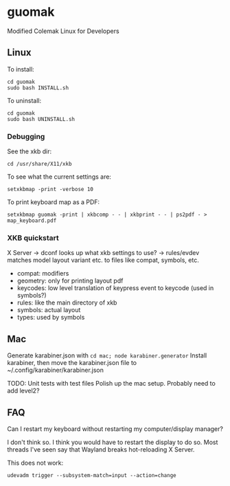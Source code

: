 # guomak
Modified Colemak Linux for Developers

## Linux
To install:
```
cd guomak
sudo bash INSTALL.sh
```

To uninstall:
```
cd guomak
sudo bash UNINSTALL.sh
```

### Debugging

See the xkb dir:
```
cd /usr/share/X11/xkb
```

To see what the current settings are:
```
setxkbmap -print -verbose 10
```

To print keyboard map as a PDF:
```
setxkbmap guomak -print | xkbcomp - - | xkbprint - - | ps2pdf - > map_keyboard.pdf
```

### XKB quickstart
X Server -> dconf looks up what xkb settings to use? -> rules/evdev matches model layout variant etc. to files like compat, symbols, etc. 

* compat: modifiers
* geometry: only for printing layout pdf
* keycodes: low level translation of keypress event to keycode (used in symbols?)
* rules: like the main directory of xkb
* symbols: actual layout
* types: used by symbols

## Mac
Generate karabiner.json with `cd mac; node karabiner.generator`
Install karabiner, then move the karabiner.json file to ~/.config/karabiner/karabiner.json

TODO:
Unit tests with test files
Polish up the mac setup. Probably need to add level2?

## FAQ
Can I restart my keyboard without restarting my computer/display manager?

I don't think so. I think you would have to restart the display to do so. Most threads I've seen say that Wayland breaks hot-reloading X Server.

This does not work:
```
udevadm trigger --subsystem-match=input --action=change
```
